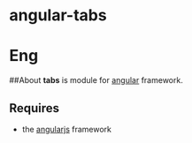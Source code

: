 # angular-tabs

# Eng

##About
**tabs** is module for [angular](http://angularjs.org/) framework.

## Requires
- the [angularjs](https://github.com/angular/angular.js) framework